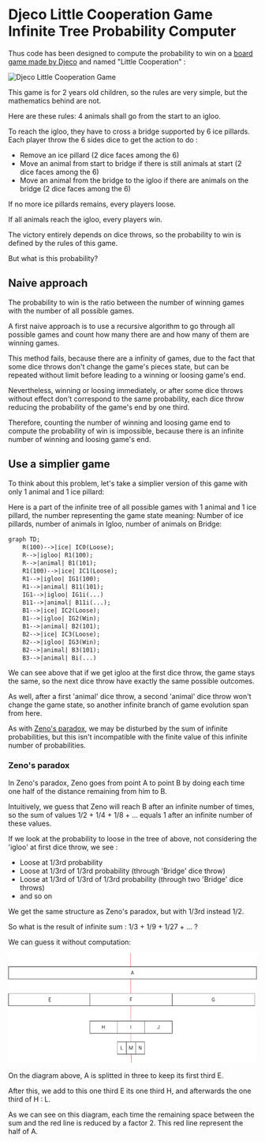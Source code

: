 # Djeco Little Cooperation Game Infinite Tree Probability Computer

Thus code has been designed to compute the probability to win 
on a [board game made by Djeco](https://www.djeco.com/mobile/jeux.html) and named "Little Cooperation" :

![Djeco Little Cooperation Game](https://www.djeco.com/mobile/images/games/DJ08555G.png)

This game is for 2 years old children, so the rules are very simple,
but the mathematics behind are not.

Here are these rules: 4 animals shall go from the start to an igloo.

To reach the igloo, they have to cross a bridge supported by 6 ice pillards.
Each player throw the 6 sides dice to get the action to do :

 * Remove an ice pillard (2 dice faces among the 6)
 * Move an animal from start to bridge if there is still animals at start (2 dice faces among the 6)
 * Move an animal from the bridge to the igloo if there are animals on the bridge (2 dice faces among the 6)

If no more ice pillards remains, every players loose.

If all animals reach the igloo, every players win.

The victory entirely depends on dice throws, so the probability to win is defined by the rules of this game.

But what is this probability?

## Naive approach

The probability to win is the ratio between the number of winning games with the number of all possible games.

A first naive approach is to use a recursive algorithm to go through all possible games 
and count how many there are and how many of them are winning games.

This method fails, because there are a infinity of games, 
due to the fact that some dice throws don't change the game's pieces state, 
but can be repeated without limit before leading to a winning or loosing game's end.

Nevertheless, winning or loosing immediately, or after some dice throws without effect
don't correspond to the same probability, each dice throw reducing the probability of the game's end by one third.

Therefore, counting the number of winning and loosing game end to compute the probability of win is impossible, 
because there is an infinite number of winning and loosing game's end.

## Use a simplier game

To think about this problem, let's take a simplier version of this game with only 1 animal and 1 ice pillard:

Here is a part of the infinite tree of all possible games with 1 animal and 1 ice pillard, 
the number representing the game state meaning:
Number of ice pillards, number of animals in Igloo, number of animals on Bridge:

```mermaid
graph TD;
    R(100)-->|ice| IC0(Loose);
    R-->|igloo| R1(100);
    R-->|animal| B1(101);
    R1(100)-->|ice| IC1(Loose);
    R1-->|igloo| IG1(100);
    R1-->|animal| B11(101);
    IG1-->|igloo| IG1i(...)
    B11-->|animal| B11i(...);
    B1-->|ice| IC2(Loose);
    B1-->|igloo| IG2(Win);
    B1-->|animal| B2(101);
    B2-->|ice| IC3(Loose);
    B2-->|igloo| IG3(Win);
    B2-->|animal| B3(101);
    B3-->|animal| Bi(...)
```

We can see above that if we get igloo at the first dice throw, the game stays the same,
so the next dice throw have exactly the same possible outcomes.

As well, after a first 'animal' dice throw, 
a second 'animal' dice throw won't change the game state, 
so another infinite branch of game evolution span from here.

As with [Zeno's paradox](https://en.m.wikipedia.org/wiki/Zeno%27s_paradoxes), 
we may be disturbed by the sum of infinite probabilities, 
but this isn't incompatible with the finite value of this infinite number of probabilities.

### Zeno's paradox

In Zeno's paradox, Zeno goes from point A to point B by doing each time one half of the distance remaining from him to B.

Intuitively, we guess that Zeno will reach B after an infinite number of times, 
so the sum of values 1/2 + 1/4 + 1/8 + ... equals 1 after an infinite number of these values.

If we look at the probability to loose in the tree of above, not considering the 'igloo' at first dice throw,
we see :
 * Loose at 1/3rd probability
 * Loose at 1/3rd of 1/3rd probability (through 'Bridge' dice throw)
 * Loose at 1/3rd of 1/3rd of 1/3rd probability (through two 'Bridge' dice throws)
 * and so on

We get the same structure as Zeno's paradox, but with 1/3rd instead 1/2.

So what is the result of infinite sum : 1/3 + 1/9 + 1/27 + ... ?

We can guess it without computation:

![Limit of third split serie](ThirdSerieLimit.png)

On the diagram above, A is splitted in three to keep its first third E.

After this, we add to this one third E its one third H, and afterwards the one third of H : L.

As we can see on this diagram, each time the remaining space between the sum and the red line is reduced by a factor 2. This red line represent the half of A.


